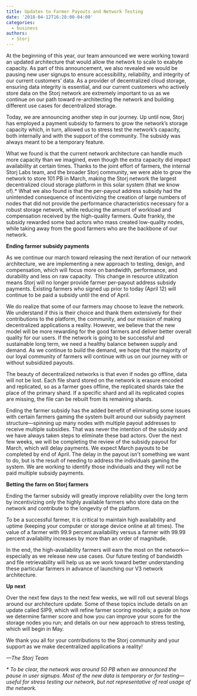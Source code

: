 ```yaml
---
title: Updates to Farmer Payouts and Network Testing
date: '2018-04-12T16:28:00-04:00'
categories:
  - business
authors:
  - Storj
---
```

At the beginning of this year, our team announced we were working toward an updated architecture that would allow the network to scale to exabyte capacity. As part of this announcement, we also revealed we would be pausing new user signups to ensure accessibility, reliability, and integrity of our current customers’ data. As a provider of decentralized cloud storage, ensuring data integrity is essential, and our current customers who actively store data on the Storj network are extremely important to us as we continue on our path toward re-architecting the network and building different use cases for decentralized storage.

<!--more-->

Today, we are announcing another step in our journey. Up until now, Storj has employed a payment subsidy to farmers to grow the network’s storage capacity which, in turn, allowed us to stress test the network’s capacity, both internally and with the support of the community. The subsidy was always meant to be a temporary feature.

What we found is that the current network architecture can handle much more capacity than we imagined, even though the extra capacity did impact availability at certain times. Thanks to the joint effort of farmers, the internal Storj Labs team, and the broader Storj community, we were able to grow the network to store 101 PB in March, making the Storj network the largest decentralized cloud storage platform in this solar system (that we know of).* What we also found is that the per-payout address subsidy had the unintended consequence of incentivizing the creation of large numbers of nodes that did not provide the performance characteristics necessary for a robust storage network, while reducing the amount of workload and compensation received by the high-quality farmers. Quite frankly, the subsidy rewarded some bad actors who mass created low-quality nodes, while taking away from the good farmers who are the backbone of our network.

**Ending farmer subsidy payments**

As we continue our march toward releasing the next iteration of our network architecture, we are implementing a new approach to testing, design, and compensation, which will focus more on bandwidth, performance, and durability and less on raw capacity.  This change in resource utilization means Storj will no longer provide farmer per-payout address subsidy payments. Existing farmers who signed up prior to today (April 12) will continue to be paid a subsidy until the end of April.

We do realize that some of our farmers may choose to leave the network. We understand if this is their choice and thank them extensively for their contributions to the platform, the community, and our mission of making decentralized applications a reality. However, we believe that the new model will be more rewarding for the good farmers and deliver better overall quality for our users. If the network is going to be successful and sustainable long term, we need a healthy balance between supply and demand. As we continue to build the demand, we hope that the majority of our loyal community of farmers will continue with us on our journey with or without subsidized payouts.

The beauty of decentralized networks is that even if nodes go offline, data will not be lost. Each file shard stored on the network is erasure encoded and replicated, so as a farmer goes offline, the replicated shards take the place of the primary shard. If a specific shard and all its replicated copies are missing, the file can be rebuilt from its remaining shards.

Ending the farmer subsidy has the added benefit of eliminating some issues with certain farmers gaming the system built around our subsidy payment structure—spinning up many nodes with multiple payout addresses to receive multiple subsidies. That was never the intention of the subsidy and we have always taken steps to eliminate these bad actors. Over the next few weeks, we will be completing the review of the subsidy payout for March, which will delay payments. We expect March payouts to be completed by end of April. The delay in the payout isn't something we want to do, but is the result of needing to address the individuals gaming the system. We are working to identify those individuals and they will not be paid multiple subsidy payments.

**Betting the farm on Storj farmers**

Ending the farmer subsidy will greatly improve reliability over the long term by incentivizing only the highly available farmers who store data on the network and contribute to the longevity of the platform.

To be a successful farmer, it is critical to maintain high availability and uptime (keeping your computer or storage device online at all times). The value of a farmer with 99.9 percent availability versus a farmer with 99.99 percent availability increases by more than an order of magnitude.

In the end, the high-availability farmers will earn the most on the network—especially as we release new use cases. Our future testing of bandwidth and file retrievability will help us as we work toward better understanding these particular farmers in advance of launching our V3 network architecture.

**Up next**

Over the next few days to the next few weeks, we will roll out several blogs around our architecture update. Some of these topics include details on an update called SIP9, which will refine farmer scoring models; a guide on how we determine farmer score and how you can improve your score for the storage nodes you run; and details on our new approach to stress testing, which will begin in May.

We thank you all for your contributions to the Storj community and your support as we make decentralized applications a reality!

_—The Storj Team_

_\* To be clear, the network was around 50 PB when we announced the pause in user signups. Most of the new data is temporary or for testing—useful for stress testing our network, but not representative of real usage of the network._
